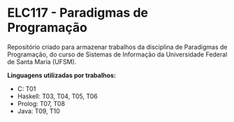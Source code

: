# ELC117 - Paradigmas de Programação

Repositório criado para armazenar trabalhos da disciplina de Paradigmas de Programação, do curso de
Sistemas de Informação da Universidade Federal de Santa Maria (UFSM).

<b>Linguagens utilizadas por trabalhos:</b>

- C: T01
- Haskell: T03, T04, T05, T06
- Prolog: T07, T08
- Java: T09, T10
